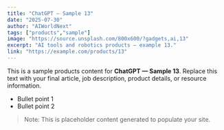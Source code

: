 ```yaml
---
title: "ChatGPT — Sample 13"
date: "2025-07-30"
author: "AIWorldNext"
tags: ["products","sample"]
image: "https://source.unsplash.com/800x600/?gadgets,ai,13"
excerpt: "AI tools and robotics products — example 13."
link: "https://example.com/products/13"
---
```


This is a sample products content for **ChatGPT — Sample 13**. Replace this text with your final article, job description, product details, or resource information.

- Bullet point 1
- Bullet point 2

> Note: This is placeholder content generated to populate your site.
